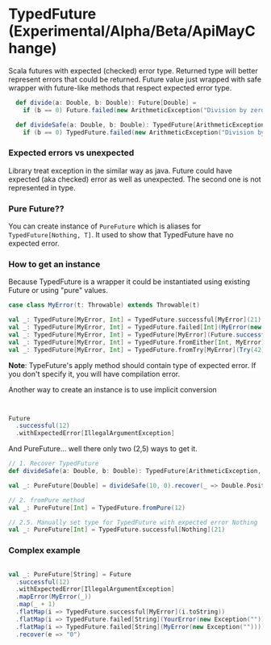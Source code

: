 # TypedFuture (Experimental/Alpha/Beta/ApiMayChange)
Scala futures with expected (checked) error type. Returned type will better represent errors that could be returned.
Future value just wrapped with safe wrapper with future-like methods that respect expected error type.


```scala
  def divide(a: Double, b: Double): Future[Double] =
    if (b == 0) Future.failed(new ArithmeticException("Division by zero")) else Future.successful(a / b)

  def divideSafe(a: Double, b: Double): TypedFuture[ArithmeticException, Double] =
    if (b == 0) TypedFuture.failed(new ArithmeticException("Division by zero")) else TypedFuture.successful(a / b)
```

### Expected errors vs unexpected
Library treat exception in the similar way as java. Future could have expected (aka checked) error as well as unexpected.
The second one is not represented in type.

### Pure Future??
You can create instance of `PureFuture` which is aliases for `TypedFuture[Nothing, T]`. It used to show that TypedFuture have no expected error.

### How to get an instance
Because TypedFuture is a wrapper it could be instantiated using existing Future or using "pure" values.

```scala
case class MyError(t: Throwable) extends Throwable(t)

val _: TypedFuture[MyError, Int] = TypedFuture.successful[MyError](21)
val _: TypedFuture[MyError, Int] = TypedFuture.failed[Int](MyError(new Exception()))
val _: TypedFuture[MyError, Int] = TypedFuture[MyError](Future.successful(12)) // Type is required
val _: TypedFuture[MyError, Int] = TypedFuture.fromEither[Int, MyError](Right(12))
val _: TypedFuture[MyError, Int] = TypedFuture.fromTry[MyError](Try(42))
```

**Note**: TypeFuture's apply method should contain type of expected error. If you don't specify it, you will have compilation error.

Another way to create an instance is to use implicit conversion

```scala


Future
  .successful(12)
  .withExpectedError[IllegalArgumentException]
```

And PureFuture... well there only two (2,5) ways to get it.

```scala
// 1. Recover TypedFuture
def divideSafe(a: Double, b: Double): TypedFuture[ArithmeticException, Double] = ???

val _: PureFuture[Double] = divideSafe(10, 0).recover(_ => Double.PositiveInfinity)

// 2. fromPure method
val _: PureFuture[Int] = TypedFuture.fromPure(12)

// 2.5. Manually set type for TypedFuture with expected error Nothing
val _: PureFuture[Int] = TypedFuture.successful[Nothing](21)
```

### Complex example

```scala

val _: PureFuture[String] = Future
  .successful(12)                                                           // Future[Int]
  .withExpectedError[IllegalArgumentException]                              // TypedFuture[IllegalArgumentException, Int]
  .mapError(MyError(_))                                                     // TypedFuture[MyError, Int]
  .map(_ + 1)                                                               // TypedFuture[MyError, Int]
  .flatMap(i => TypedFuture.successful[MyError](i.toString))                // TypedFuture[MyError, String]
  .flatMap(i => TypedFuture.failed[String](YourError(new Exception(""))))   // TypedFuture[YourError, String]
  .flatMap(i => TypedFuture.failed[String](MyError(new Exception(""))))     // TypedFuture[MyError, String]
  .recover(e => "0")
```
